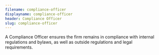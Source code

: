 ```yaml
---
filename: compliance-officer
displayname: compliance-officer
header: Compliance Officer
slug: compliance-officer
---
```


A Compliance Officer ensures the firm remains in compliance with internal regulations and bylaws, as well as outside regulations and legal requirements.
